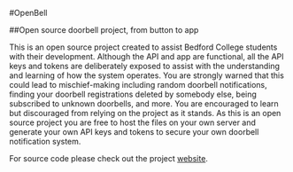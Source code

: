 #OpenBell

##Open source doorbell project, from button to app

This is an open source project created to assist Bedford College students with their development. Although the API and app are functional, all the API keys and tokens are deliberately exposed to assist with the understanding and learning of how the system operates. You are strongly warned that this could lead to mischief-making including random doorbell notifications, finding your doorbell registrations deleted by somebody else, being subscribed to unknown doorbells, and more. You are encouraged to learn but discouraged from relying on the project as it stands. As this is an open source project you are free to host the files on your own server and generate your own API keys and tokens to secure your own doorbell notification system.

For source code please check out the project [website](https://openbell.org/).

